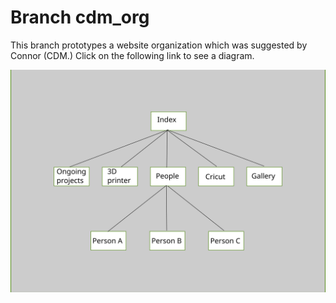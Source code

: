 # Branch cdm_org

This branch prototypes a website organization which was suggested by Connor (CDM.) Click on the following link to see a diagram.

![Organization suggested by CDM](static/cdm_org.svg)
